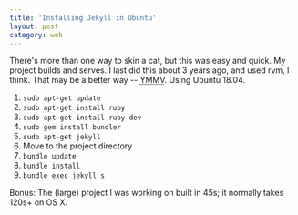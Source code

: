 ```yaml
---
title: 'Installing Jekyll in Ubuntu'
layout: post
category: web
---
```


There's more than one way to skin a cat, but this was easy and quick. My project builds and serves. I last did this about 3 years ago, and used rvm, I think. That may be a better way -- <abbr title="Your mileage may vary">YMMV</abbr>. Using Ubuntu 18.04.

1. `sudo apt-get update`
2. `sudo apt-get install ruby`
3. `sudo apt-get install ruby-dev`
4. `sudo gem install bundler`
5. `sudo apt-get jekyll`
6. Move to the project directory
7. `bundle update`
8. `bundle install`
9. `bundle exec jekyll s`

Bonus: The (large) project I was working on built in 45s; it normally takes 120s+ on OS X.
